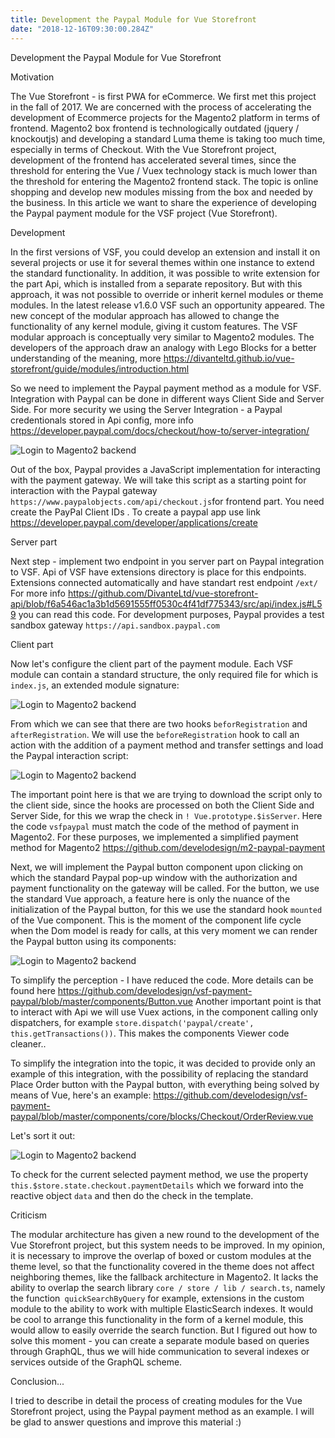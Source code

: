 ```yaml
---
title: Development the Paypal Module for Vue Storefront
date: "2018-12-16T09:30:00.284Z"
---
```


Development the Paypal Module for Vue Storefront

Motivation

The Vue Storefront - is first PWA for eCommerce. We first met this project in the fall of 2017. We are concerned with the process of accelerating the development of Ecommerce projects for the Magento2 platform in terms of frontend. Magento2 box frontend is technologically outdated (jquery / knockoutjs) and developing a standard Luma theme is taking too much time, especially in terms of Checkout. With the Vue Storefront project, development of the frontend has accelerated several times, since the threshold for entering the Vue / Vuex technology stack is much lower than the threshold for entering the Magento2 frontend stack. The topic is online shopping and develop new modules missing from the box and needed by the business. In this article we want to share the experience of developing the Paypal payment module for the VSF project (Vue Storefront).

Development

In the first versions of VSF, you could develop an extension and install it on several projects or use it for several themes within one instance to extend the standard functionality. In addition, it was possible to write extension for the part Api, which is installed from a separate repository. But with this approach, it was not possible to override or inherit kernel modules or theme modules. In the latest release v1.6.0 VSF such an opportunity appeared. The new concept of the modular approach has allowed to change the functionality of any kernel module, giving it custom features. The VSF modular approach is conceptually very similar to Magento2 modules. The developers of the approach draw an analogy with Lego Blocks for a better understanding of the meaning, more https://divanteltd.github.io/vue-storefront/guide/modules/introduction.html


So we need to implement the Paypal payment method as a module for VSF. Integration with Paypal can be done in different ways Client Side and Server Side. For more security we using the Server Integration - a Paypal credentionals stored in Api config, more info https://developer.paypal.com/docs/checkout/how-to/server-integration/

![Login to Magento2 backend](./login.png)

Out of the box, Paypal provides a JavaScript implementation for interacting with the payment gateway. We will take this script as a starting point for interaction with the Paypal gateway `https://www.paypalobjects.com/api/checkout.js`for frontend part. You need create the PayPal Client IDs . To create a paypal app use link https://developer.paypal.com/developer/applications/create

Server part

Next step - implement two endpoint in you server part on Paypal integration to VSF. Api of VSF have extensions directory is place for this endpoints. Extensions connected automatically and have standart rest endpoint `/ext/` For more info https://github.com/DivanteLtd/vue-storefront-api/blob/f6a546ac1a3b1d5691555ff0530c4f41df775343/src/api/index.js#L59 you can read this code. For development purposes, Paypal provides a test sandbox gateway `https://api.sandbox.paypal.com`

Client part

Now let's configure the client part of the payment module. Each VSF module can contain a standard structure, the only required file for which is `index.js`, an extended module signature:

![Login to Magento2 backend](./login.png)

From which we can see that there are two hooks `beforRegistration` and `afterRegistration`. We will use the `beforeRegistration` hook to call an action with the addition of a payment method and transfer settings and load the Paypal interaction script:

![Login to Magento2 backend](./login.png)

The important point here is that we are trying to download the script only to the client side, since the hooks are processed on both the Client Side and Server Side, for this we wrap the check in `! Vue.prototype.$isServer`. Here the code `vsfpaypal` must match the code of the method of payment in Magento2. For these purposes, we implemented a simplified payment method for Magento2 https://github.com/develodesign/m2-paypal-payment

Next, we will implement the Paypal button component upon clicking on which the standard Paypal pop-up window with the authorization and payment functionality on the gateway will be called. For the button, we use the standard Vue approach, a feature here is only the nuance of the initialization of the Paypal button, for this we use the standard hook `mounted` of the Vue component. This is the moment of the component life cycle when the Dom model is ready for calls, at this very moment we can render the Paypal button using its components:

![Login to Magento2 backend](./login.png)

To simplify the perception - I have reduced the code. More details can be found here https://github.com/develodesign/vsf-payment-paypal/blob/master/components/Button.vue
Another important point is that to interact with Api we will use Vuex actions, in the component calling only dispatchers, for example `store.dispatch('paypal/create', this.getTransactions())`. This makes the components Viewer code cleaner..

To simplify the integration into the topic, it was decided to provide only an example of this integration, with the possibility of replacing the standard Place Order button with the Paypal button, with everything being solved by means of Vue, here's an example: https://github.com/develodesign/vsf-payment-paypal/blob/master/components/core/blocks/Checkout/OrderReview.vue

Let's sort it out:

![Login to Magento2 backend](./login.png)

To check for the current selected payment method, we use the property `this.$store.state.checkout.paymentDetails` which we forward into the reactive object `data` and then do the check in the template.

Criticism

The modular architecture has given a new round to the development of the Vue Storefront project, but this system needs to be improved. In my opinion, it is necessary to improve the overlap of boxed or custom modules at the theme level, so that the functionality covered in the theme does not affect neighboring themes, like the fallback architecture in Magento2.
It lacks the ability to overlap the search library `core / store / lib / search.ts`, namely the function` quickSearchByQuery` for example, extensions in the custom module to the ability to work with multiple ElasticSearch indexes. It would be cool to arrange this functionality in the form of a kernel module, this would allow to easily override the search function. But I figured out how to solve this moment - you can create a separate module based on queries through GraphQL, thus we will hide communication to several indexes or services outside of the GraphQL scheme.

Conclusion...

I tried to describe in detail the process of creating modules for the Vue Storefront project, using the Paypal payment method as an example. I will be glad to answer questions and improve this material :)
